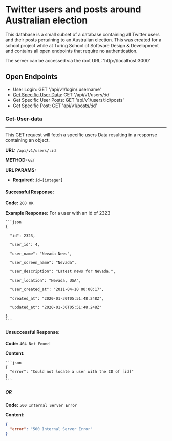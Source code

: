 # Twitter users and posts around Australian election
  This database is a small subset of a database containing all Twitter users and their posts pertaining to an Australian election. This was created for a school project while at Turing School of Software Design & Development and contains all open endpoints that require no authentication.

  The server can be accessed via the root URL: 'http://localhost:3000'

## Open Endpoints

* User Login: GET '/api/v1/login/:username'
* [Get Specific User Data](#Get-User-Data): GET '/api/v1/users/:id'
* Get Specific User Posts: GET 'api/v1/users/:id/posts'
* Get Specific Post: GET 'api/v1/posts/:id'

### Get-User-data
---
  This GET request will fetch a specific users Data resulting in a response containing an object.

**URL:** `/api/v1/users/:id`

**METHOD:** `GET`

**URL PARAMS:**
* **Required:** `id=[integer]`

#### Successful Response:
**Code:** `200 OK`

**Example Response:**
    For a user with an id of 2323
    
    ```json
    {
    
      "id": 2323,
      
      "user_id": 4,
      
      "user_name": "Nevada News",
      
      "user_screen_name": "Nevada",
      
      "user_description": "Latest news for Nevada.",
      
      "user_location": "Nevada, USA",
      
      "user_created_at": "2011-04-10 00:00:17",
      
      "created_at": "2020-01-30T05:51:48.248Z",
      
      "updated_at": "2020-01-30T05:51:48.248Z"
      
    }
    ```
#### Unsuccessful Response:
**Code:** `404 Not Found`

**Content:**

    ```json
    {
      "error": "Could not locate a user with the ID of [id]"
    }
    ```
    
##### OR

**Code:** `500 Internal Server Error`

**Content:**

  ```json
  {
    "error": "500 Internal Server Error"
  }
  ```
